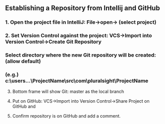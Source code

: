 

## Establishing a Repository from Intellij and GitHub 

### 1.  Open the project file in IntelliJ:  File->open-> (select project)
   
### 2.  Set Version Control against the project:  VCS->Import into Version Control->Create Git Repository 
    
###    Select directory where the new Git repository will be created:  (allow default) 
###        (e.g.) c:\users\...\ProjectName\src\com\pluralsight\ProjectName
    
3.  Bottom frame will show Git: master as the local branch

4.  Put on GitHub:  VCS->Import into Version Control->Share Project on GitHub <allow default repository name> and <allow default for initial commit>

5.  Confirm repository is on GitHub and add a comment.




   






